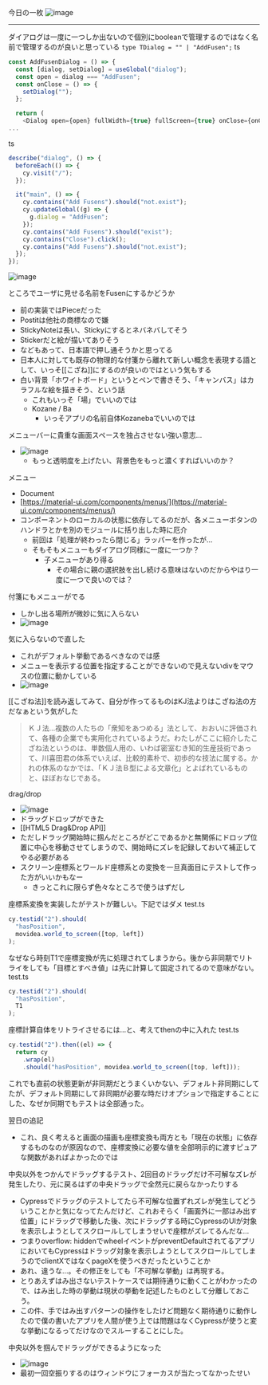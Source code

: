 
今日の一枚
![image](https://gyazo.com/f9a4189bcd971734620945f7183cf949/thumb/1000)

---
ダイアログは一度に一つしか出ないので個別にbooleanで管理するのではなく名前で管理するのが良いと思っている
`type TDialog = "" | "AddFusen";`
ts

```typescript
const AddFusenDialog = () => {
  const [dialog, setDialog] = useGlobal("dialog");
  const open = dialog === "AddFusen";
  const onClose = () => {
    setDialog("");
  };

  return (
    <Dialog open={open} fullWidth={true} fullScreen={true} onClose={onClose}>
...
```


ts

```typescript
describe("dialog", () => {
  beforeEach(() => {
    cy.visit("/");
  });

  it("main", () => {
    cy.contains("Add Fusens").should("not.exist");
    cy.updateGlobal((g) => {
      g.dialog = "AddFusen";
    });
    cy.contains("Add Fusens").should("exist");
    cy.contains("Close").click();
    cy.contains("Add Fusens").should("not.exist");     
  });
});
```

![image](https://gyazo.com/6fa5fa28fab0b1e9e78a9b30fca053d6/thumb/1000)

ところでユーザに見せる名前をFusenにするかどうか
- 前の実装ではPieceだった
- Postitは他社の商標なので嫌
- StickyNoteは長い、Stickyにするとネバネバしてそう
- Stickerだと絵が描いてありそう
- などもあって、日本語で押し通そうかと思ってる
- 日本人に対しても既存の物理的な付箋から離れて新しい概念を表現する語として、いっそ[[こざね]]にするのが良いのではという気もする
- 白い背景「ホワイトボード」というとペンで書きそう、「キャンバス」はカラフルな絵を描きそう、という話
    - これもいっそ「場」でいいのでは
    - Kozane / Ba
        - いっそアプリの名前自体Kozanebaでいいのでは

メニューバーに貴重な画面スペースを独占させない強い意志…
- ![image](https://gyazo.com/0a5cfb1157c2875f6c50634f86d5fc0f/thumb/1000)
    - もっと透明度を上げたい、背景色をもっと濃くすればいいのか？

メニュー
- Document
- [https://material-ui.com/components/menus/](https://material-ui.com/components/menus/)
- コンポーネントのローカルの状態に依存してるのだが、各メニューボタンのハンドラとかを別のモジュールに括り出した時に厄介
    - 前回は「処理が終わったら閉じる」ラッパーを作ったが…
    - そもそもメニューもダイアログ同様に一度に一つか？
        - 子メニューがあり得る
            - その場合に親の選択肢を出し続ける意味はないのだからやはり一度に一つで良いのでは？

付箋にもメニューがでる
- しかし出る場所が微妙に気に入らない
- ![image](https://gyazo.com/c79a4a3216318e9d909e8e0205252f73/thumb/1000)

気に入らないので直した
- これがデフォルト挙動であるべきなのでは感
- メニューを表示する位置を指定することができないので見えないdivをマウスの位置に動かしている
- ![image](https://gyazo.com/a909ecdb82f6a283d68e3aceafb239c4/thumb/1000)


[[こざね法]]を読み返してみて、自分が作ってるものはKJ法よりはこざね法の方だなぁという気がした
> ＫＪ法...複数の人たちの「衆知をあつめる」法として、おおいに評価されて、各種の企業でも実用化されているようだ。わたしがここに紹介したこざね法というのは、単数個人用の、いわば密室むき知的生産技術であって、川喜田君の体系でいえば、比較的素朴で、初歩的な技法に属する。かれの体系のなかでは、「ＫＪ法Ｂ型による文章化」とよばれているものと、ほぼおなじである。

drag/drop
- ![image](https://gyazo.com/b3f4995d67a2b56470437e07168cb5de/thumb/1000)
- ドラッグドロップができた
- [[HTML5 Drag&Drop API]]
- ただしドラッグ開始時に掴んだところがどこであるかと無関係にドロップ位置に中心を移動させてしまうので、開始時にズレを記録しておいて補正してやる必要がある
- スクリーン座標系とワールド座標系との変換を一旦真面目にテストして作った方がいいかもなー
    - きっとこれに限らず色々なところで使うはずだし

座標系変換を実装したがテストが難しい。下記ではダメ
test.ts

```typescript
cy.testid("2").should(
  "hasPosition",
  movidea.world_to_screen([top, left])
);
```


なぜなら時刻T1で座標変換が先に処理されてしまうから。後から非同期でリトライをしても「目標とすべき値」は先に計算して固定されてるので意味がない。
test.ts

```typescript
cy.testid("2").should(
  "hasPosition",
  T1
);
```


座標計算自体をリトライさせるには…と、考えてthenの中に入れた
test.ts

```typescript
cy.testid("2").then((el) => {
  return cy
    .wrap(el)
    .should("hasPosition", movidea.world_to_screen([top, left]));
```

これでも直前の状態更新が非同期だとうまくいかない、デフォルト非同期にしてたが、デフォルト同期にして非同期が必要な時だけオプションで指定することにした、なぜか同期でもテストは全部通った。

翌日の追記
- これ、良く考えると画面の描画も座標変換も両方とも「現在の状態」に依存するものなのが原因なので、座標変換に必要な値を全部明示的に渡すピュアな関数があればよかったのでは

中央以外をつかんでドラッグするテスト、2回目のドラッグだけ不可解なズレが発生したり、元に戻るはずの中央ドラッグで全然元に戻らなかったりする
- Cypressでドラッグのテストしてたら不可解な位置ずれズレが発生してどういうことかと気になってたんだけど、これおそらく「画面外に一部はみ出す位置」にドラッグで移動した後、次にドラッグする時にCypressのUIが対象を表示しようとしてスクロールしてしまうせいで座標がズレてるんだな…
- つまりoverflow: hiddenでwheelイベントがpreventDefaultされてるアプリにおいてもCypressはドラッグ対象を表示しようとしてスクロールしてしまうのでclientXではなくpageXを使うべきだったということか
- あれ、違うな…。その修正をしても「不可解な挙動」は再現する。
- とりあえずはみ出さないテストケースでは期待通りに動くことがわかったので、はみ出した時の挙動は現状の挙動を記述したものとして分離しておこう。
- この件、手ではみ出すパターンの操作をしたけど問題なく期待通りに動作したので僕の書いたアプリを人間が使う上では問題はなくCypressが使うと変な挙動になるってだけなのでスルーすることにした。

中央以外を掴んでドラッグができるようになった
- ![image](https://gyazo.com/f9a4189bcd971734620945f7183cf949/thumb/1000)
- 最初一回空振りするのはウィンドウにフォーカスが当たってなかったせい

